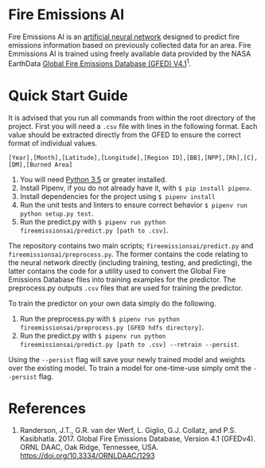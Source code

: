 # Fire Emissions AI

Fire Emissions AI is an [artificial neural network](https://en.wikipedia.org/wiki/Artificial_neural_network) designed to predict fire emissions information based on previously collected data for an area. Fire Emmissions AI is trained using freely available data provided by the NASA EarthData [Global Fire Emissions Database (GFED) V4.1](https://daac.ornl.gov/cgi-bin/dsviewer.pl?ds_id=1293)<sup>1</sup>.

# Quick Start Guide

It is advised that you run all commands from within the root directory of the project. First you will need a `.csv` file with lines in the following format. Each value should be extracted directly from the GFED to ensure the correct format of individual values.

```
[Year],[Month],[Latitude],[Longitude],[Region ID],[BB],[NPP],[Rh],[C],[DM],[Burned Area]
```

1. You will need [Python 3.5](https://www.python.org/downloads/) or greater installed.
2. Install Pipenv, if you do not already have it, with `$ pip install pipenv`.
3. Install dependencies for the project using `$ pipenv install`
4. Run the unit tests and linters to ensure correct behavior `$ pipenv run python setup.py test`.
5. Run the predict.py with `$ pipenv run python fireemissionsai/predict.py [path to .csv]`.

The repository contains two main scripts; `fireemissionsai/predict.py` and `fireemissionsai/preprocess.py`. The former contains the code relating to the neural network directly (including training, testing, and predicting), the latter contains the code for a utility used to convert the Global Fire Emissions Database files into training examples for the predictor. The preprocess.py outputs `.csv` files that are used for training the predictor.

To train the predictor on your own data simply do the following.

1. Run the preprocess.py with `$ pipenv run python fireemissionsai/preprocess.py [GFED hdfs directory]`.
2. Run the predict.py with `$ pipenv run python fireemissionsai/predict.py [path to .csv] --retrain --persist`.

Using the `--persist` flag will save your newly trained model and weights over the existing model. To train a model for one-time-use simply omit the `--persist` flag.


# References

1. Randerson, J.T., G.R. van der Werf, L. Giglio, G.J. Collatz, and P.S. Kasibhatla. 2017. Global Fire Emissions Database, Version 4.1 (GFEDv4). ORNL DAAC, Oak Ridge, Tennessee, USA. https://doi.org/10.3334/ORNLDAAC/1293
